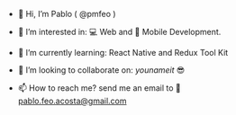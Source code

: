 - 👋 Hi, I’m Pablo ( @pmfeo )

- 👀 I’m interested in: 💻 Web and 📱 Mobile Development.

- 🌱 I’m currently learning: React Native and Redux Tool Kit

- 💞️ I’m looking to collaborate on: <i>younameit</i>  😎

- 📫 How to reach me? send me an email to 📧 pablo.feo.acosta@gmail.com

<!---
pmfeo/pmfeo is a ✨ special ✨ repository because its `README.md` (this file) appears on your GitHub profile.
You can click the Preview link to take a look at your changes.
--->
